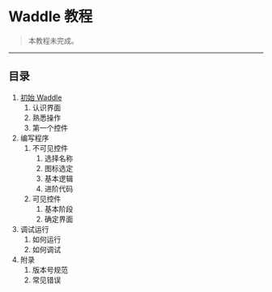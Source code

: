 # Waddle 教程

> 本教程未完成。


---

<a name="Dcewa"></a>
## 目录

1. [初始 Waddle](./1.md)
   1. 认识界面
   1. 熟悉操作
   1. 第一个控件
2. 编写程序
   1. 不可见控件
      1. 选择名称
      1. 图标选定
      1. 基本逻辑
      1. 进阶代码
   2. 可见控件
      1. 基本阶段
      1. 确定界面
3. 调试运行
   1. 如何运行
   1. 如何调试
4. 附录
   1. 版本号规范
   1. 常见错误
